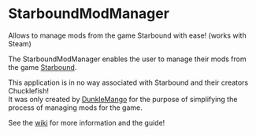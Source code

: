 # StarboundModManager
Allows to manage mods from the game Starbound with ease! (works with Steam)

The StarboundModManager enables the user to manage their mods from the game [Starbound](http://playstarbound.com/).  

This application is in no way associated with Starbound and their creators Chucklefish!  
It was only created by [DunkleMango](https://github.com/DunkleMango) for the purpose of simplifying the process of managing mods for the game.  

See the [wiki](https://github.com/DunkleMango/StarboundModManager/wiki) for more information and the guide!
